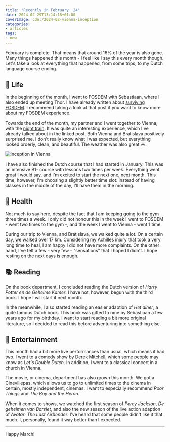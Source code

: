 ```yaml
---
title: "Recently in February '24"
date: 2024-02-29T13:14:18+01:00
coverImage: cdn:/2024-02-vienna-inception
categories:
- articles
tags:
- now
---
```


February is complete. That means that around 16% of the year is also gone. Many things happened this month - I feel like I say this every month though. Let's take a look at everything that happened, from some trips, to my Dutch language course ending.

<!--more-->

## 🍄 Life

In the beginning of the month, I went to FOSDEM with Sebastiaan, where I also ended up meeting Thor. I have already written about [surviving FOSDEM](/2024/02/05/fosdem/). I recommend taking a look at that post if you want to know more about my FOSDEM experience.

Towards the end of the month, my partner and I went together to Vienna, with the [night train](/2024/02/27/traveling-to-vienna-with-the-nightjet/). It was quite an interesting experience, which I've already talked about in the linked post. Both Vienna and Bratislava positively surprised me. I don't really know what I was expected, but everything looked orderly, clean, and beautiful. The weather was also great ☀️.

![Inception in Vienna](cdn:/2024-02-vienna-inception?class=fw)

I have also finished the Dutch course that I had started in January. This was an intensive B1- course with lessons two times per week. Everything went great I would say, and I'm excited to start the next one, next month. This time, however, I'm choosing a slightly better time slot: instead of having classes in the middle of the day, I'll have them in the morning.

## 💪 Health

Not much to say here, despite the fact that I am keeping going to the gym three times a week. I only did not honour this in the week I went to FOSDEM - went two times to the gym -, and the week I went to Vienna - went 1 time. 

During our trip to Vienna, and Bratislava, we walked quite a lot. On a certain day, we walked over 17 km. Considering my Achilles injury that took a very long time to heal, I am happy I did not have more complaints. On the other hand, I've felt a few - very few - "sensations" that I hoped I didn't. I hope resting on the next days is enough.

## 📚 Reading

On the book department, I concluded reading the Dutch version of *Harry Potter en de Geheime Kamer*. I have not, however, begun with the third book. I hope I will start it next month.

In the meanwhile, I also started reading an easier adaption of *Het diner*, a quite famous Dutch book. This book was gifted to nme by Sebastiaan a few years ago for my birthday. I want to start reading a bit more original literature, so I decided to read this before adventuring into something else.

## 🍿 Entertainment

This month had a bit more live performances than usual, which means it had two. I went to a comedy show by Derek Mitchell, which some people may know as *Let's Double Dutch*. In addition, I went to a classical concert in a church in Vienna.

The movie, or cinema, department has also grown this month. We got a Cinevillepas, which allows us to go to unlimited times to the cinema in certain, mostly independent, cinemas. I want to especially recommend *Poor Things* and *The Boy and the Heron*.

When it comes to shows, we watched the first season of *Percy Jackson*, *De geheimen van Barslet*, and also the new season of the live action adaption of *Avatar: The Last Airbender*. I've heard that some people didn't like it that much. I, personally, found it way better than I expected.

<hr>

Happy March!
